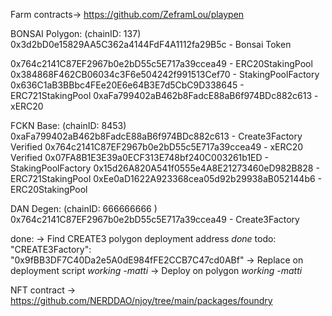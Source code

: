 Farm contracts-> https://github.com/ZeframLou/playpen

BONSAI
Polygon: (chainID: 137)
0x3d2bD0e15829AA5C362a4144FdF4A1112fa29B5c - Bonsai Token

0x764c2141C87EF2967b0e2bD55c5E717a39ccea49 - ERC20StakingPool
0x384868F462CB06034c3F6e504242f991513Cef70 - StakingPoolFactory
0x636C1aB3BBbc4FEe20E6e64B3E7d5CbC9D338645 - ERC721StakingPool
0xaFa799402aB462b8FadcE88aB6f974BDc882c613 - xERC20

FCKN
Base: (chainID: 8453)
0xaFa799402aB462b8FadcE88aB6f974BDc882c613 - Create3Factory Verified
0x764c2141C87EF2967b0e2bD55c5E717a39ccea49 - xERC20 Verified
0x07FA8B1E3E39a0ECF313E748bf240C003261b1ED - StakingPoolFactory
0x15d26A820A541f0555e4A8E21273460eD982B828 - ERC721StakingPool
0xEe0aD1622A923368cea05d92b29938aB052144b6 - ERC20StakingPool

DAN
Degen: (chainID: 666666666 )
0x764c2141C87EF2967b0e2bD55c5E717a39ccea49 - Create3Factory

done:
-> Find CREATE3 polygon deployment address *done*
todo: 
"CREATE3Factory": "0x9fBB3DF7C40Da2e5A0dE984fFE2CCB7C47cd0ABf"
-> Replace on deployment script *working -matti*
-> Deploy on polygon *working -matti*

NFT contract -> https://github.com/NERDDAO/njoy/tree/main/packages/foundry
